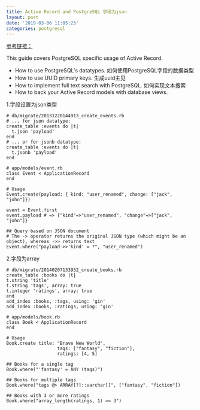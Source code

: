 ```yaml
---
title: Active Record and PostgreSQL 字段为json
layout: post
date: '2019-03-06 11:05:25'
categories: postgresql
---
```


[参考链接：](https://guides.rubyonrails.org/active_record_postgresql.html#hstore)

This guide covers PostgreSQL specific usage of Active Record.

* How to use PostgreSQL's datatypes. 如何使用PostgreSQL字段的数据类型
* How to use UUID primary keys. 生成uuid主见
* How to implement full text search with PostgreSQL.  如何实现文本搜索
* How to back your Active Record models with database views. 

1.字段设置为json类型
```
# db/migrate/20131220144913_create_events.rb
# ... for json datatype:
create_table :events do |t|
  t.json 'payload'
end
# ... or for jsonb datatype:
create_table :events do |t|
  t.jsonb 'payload'
end
 
# app/models/event.rb
class Event < ApplicationRecord
end
 
# Usage
Event.create(payload: { kind: "user_renamed", change: ["jack", "john"]})
 
event = Event.first
event.payload # => {"kind"=>"user_renamed", "change"=>["jack", "john"]}
 
## Query based on JSON document
# The -> operator returns the original JSON type (which might be an object), whereas ->> returns text
Event.where("payload->>'kind' = ?", "user_renamed")
```
2.字段为array
   
 ```
# db/migrate/20140207133952_create_books.rb
create_table :books do |t|
t.string 'title'
t.string 'tags', array: true
t.integer 'ratings', array: true
end
add_index :books, :tags, using: 'gin'
add_index :books, :ratings, using: 'gin'

# app/models/book.rb
class Book < ApplicationRecord
end

# Usage
Book.create title: "Brave New World",
					tags: ["fantasy", "fiction"],
					ratings: [4, 5]

## Books for a single tag
Book.where("'fantasy' = ANY (tags)")

## Books for multiple tags
Book.where("tags @> ARRAY[?]::varchar[]", ["fantasy", "fiction"])

## Books with 3 or more ratings
Book.where("array_length(ratings, 1) >= 3")
```